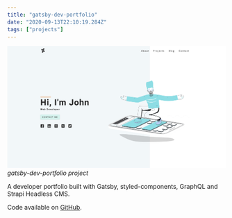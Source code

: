 ```yaml
---
title: "gatsby-dev-portfolio"
date: "2020-09-13T22:10:19.284Z"
tags: ["projects"]
---
```


![gatsby-dev-portfolio project](1.png)
_gatsby-dev-portfolio project_

A developer portfolio built with Gatsby, styled-components, GraphQL and Strapi Headless CMS.

Code available on [GitHub](https://github.com/eneax/gatsby-dev-portfolio).
